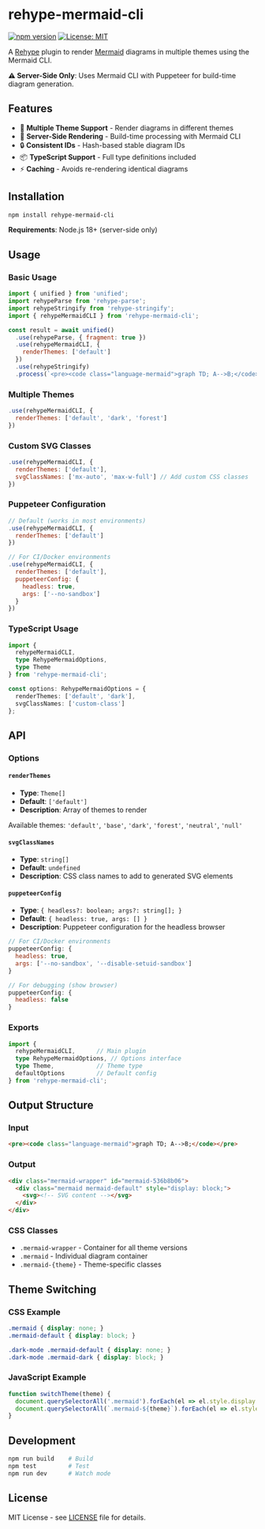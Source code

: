 # rehype-mermaid-cli

[![npm version](https://badge.fury.io/js/rehype-mermaid-cli.svg)](https://badge.fury.io/js/rehype-mermaid-cli)
[![License: MIT](https://img.shields.io/badge/License-MIT-yellow.svg)](https://opensource.org/licenses/MIT)

A [Rehype](https://github.com/rehypejs/rehype) plugin to render [Mermaid](https://mermaid.js.org/) diagrams in multiple themes using the Mermaid CLI.

**⚠️ Server-Side Only**: Uses Mermaid CLI with Puppeteer for build-time diagram generation.

## Features

- 🎨 **Multiple Theme Support** - Render diagrams in different themes
- 🚀 **Server-Side Rendering** - Build-time processing with Mermaid CLI
- 🔒 **Consistent IDs** - Hash-based stable diagram IDs
- 📦 **TypeScript Support** - Full type definitions included
- ⚡ **Caching** - Avoids re-rendering identical diagrams

## Installation

```bash
npm install rehype-mermaid-cli
```

**Requirements**: Node.js 18+ (server-side only)

## Usage

### Basic Usage

```javascript
import { unified } from 'unified';
import rehypeParse from 'rehype-parse';
import rehypeStringify from 'rehype-stringify';
import { rehypeMermaidCLI } from 'rehype-mermaid-cli';

const result = await unified()
  .use(rehypeParse, { fragment: true })
  .use(rehypeMermaidCLI, { 
    renderThemes: ['default'] 
  })
  .use(rehypeStringify)
  .process(`<pre><code class="language-mermaid">graph TD; A-->B;</code></pre>`);
```

### Multiple Themes

```javascript
.use(rehypeMermaidCLI, { 
  renderThemes: ['default', 'dark', 'forest'] 
})
```

### Custom SVG Classes

```javascript
.use(rehypeMermaidCLI, {
  renderThemes: ['default'],
  svgClassNames: ['mx-auto', 'max-w-full'] // Add custom CSS classes
})
```

### Puppeteer Configuration

```javascript
// Default (works in most environments)
.use(rehypeMermaidCLI, {
  renderThemes: ['default']
})

// For CI/Docker environments
.use(rehypeMermaidCLI, {
  renderThemes: ['default'],
  puppeteerConfig: {
    headless: true,
    args: ['--no-sandbox']
  }
})
```

### TypeScript Usage

```typescript
import { 
  rehypeMermaidCLI, 
  type RehypeMermaidOptions, 
  type Theme 
} from 'rehype-mermaid-cli';

const options: RehypeMermaidOptions = {
  renderThemes: ['default', 'dark'],
  svgClassNames: ['custom-class']
};
```

## API

### Options

#### `renderThemes`
- **Type**: `Theme[]`
- **Default**: `['default']`
- **Description**: Array of themes to render

Available themes: `'default'`, `'base'`, `'dark'`, `'forest'`, `'neutral'`, `'null'`

#### `svgClassNames`
- **Type**: `string[]`
- **Default**: `undefined`
- **Description**: CSS class names to add to generated SVG elements

#### `puppeteerConfig`
- **Type**: `{ headless?: boolean; args?: string[]; }`
- **Default**: `{ headless: true, args: [] }`
- **Description**: Puppeteer configuration for the headless browser

```javascript
// For CI/Docker environments
puppeteerConfig: {
  headless: true,
  args: ['--no-sandbox', '--disable-setuid-sandbox']
}

// For debugging (show browser)
puppeteerConfig: {
  headless: false
}
```

### Exports

```typescript
import { 
  rehypeMermaidCLI,      // Main plugin
  type RehypeMermaidOptions, // Options interface
  type Theme,            // Theme type
  defaultOptions         // Default config
} from 'rehype-mermaid-cli';
```

## Output Structure

### Input
```html
<pre><code class="language-mermaid">graph TD; A-->B;</code></pre>
```

### Output
```html
<div class="mermaid-wrapper" id="mermaid-536b8b06">
  <div class="mermaid mermaid-default" style="display: block;">
    <svg><!-- SVG content --></svg>
  </div>
</div>
```

### CSS Classes
- `.mermaid-wrapper` - Container for all theme versions
- `.mermaid` - Individual diagram container  
- `.mermaid-{theme}` - Theme-specific classes

## Theme Switching

### CSS Example
```css
.mermaid { display: none; }
.mermaid-default { display: block; }

.dark-mode .mermaid-default { display: none; }
.dark-mode .mermaid-dark { display: block; }
```

### JavaScript Example
```javascript
function switchTheme(theme) {
  document.querySelectorAll('.mermaid').forEach(el => el.style.display = 'none');
  document.querySelectorAll(`.mermaid-${theme}`).forEach(el => el.style.display = 'block');
}
```

## Development

```bash
npm run build    # Build
npm test         # Test
npm run dev      # Watch mode
```

## License

MIT License - see [LICENSE](LICENSE) file for details.